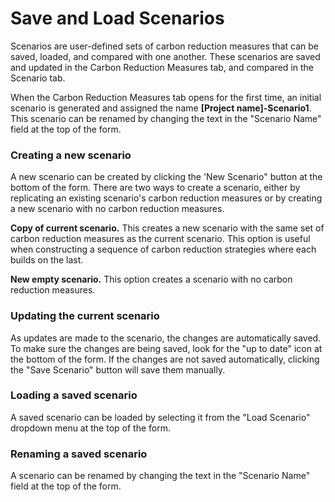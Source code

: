 # Save and Load Scenarios

Scenarios are user-defined sets of carbon reduction measures that can be saved, loaded, and compared with one another. These scenarios are saved and updated in the Carbon Reduction Measures tab, and compared in the Scenario tab.

When the Carbon Reduction Measures tab opens for the first time, an initial scenario is generated and assigned the name **\[Project name]-Scenario1**. This scenario can be renamed by changing the text in the "Scenario Name" field at the top of the form.&#x20;

### Creating a new scenario

A new scenario can be created by clicking the 'New Scenario" button at the bottom of the form. There are two ways to create a scenario, either by replicating an existing scenario's carbon reduction measures or by creating a new scenario with no carbon reduction measures.&#x20;

**Copy of current scenario.** This creates a new scenario with the same set of carbon reduction measures as the current scenario. This option is useful when constructing a sequence of carbon reduction strategies where each builds on the last.

**New empty scenario.** This option creates a scenario with no carbon reduction measures.

### Updating the current scenario

As updates are made to the scenario, the changes are automatically saved. To make sure the changes are being saved, look for the "up to date" icon at the bottom of the form. If the changes are not saved automatically, clicking the "Save Scenario" button will save them manually.

### Loading a saved scenario

A saved scenario can be loaded by selecting it from the "Load Scenario" dropdown menu at the top of the form.

### Renaming a saved scenario

A scenario can be renamed by changing the text in the "Scenario Name" field at the top of the form.&#x20;
